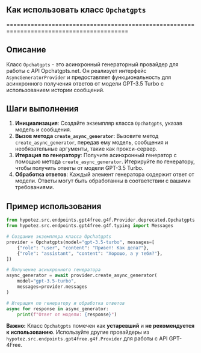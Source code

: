 ## Как использовать класс `Opchatgpts`
=========================================================================================

Описание
-------------------------
Класс `Opchatgpts` - это асинхронный генераторный провайдер для работы с API Opchatgpts.net. Он реализует интерфейс `AsyncGeneratorProvider` и предоставляет функциональность для асинхронного получения ответов от модели GPT-3.5 Turbo с использованием истории сообщений.

Шаги выполнения
-------------------------
1. **Инициализация**: Создайте экземпляр класса `Opchatgpts`, указав модель и сообщения.
2. **Вызов метода `create_async_generator`**: Вызовите метод `create_async_generator`, передав ему модель, сообщения и необязательные аргументы, такие как прокси-сервер.
3. **Итерация по генератору**: Получите асинхронный генератор с помощью метода `create_async_generator`. Итерируйте по генератору, чтобы получить ответы от модели GPT-3.5 Turbo.
4. **Обработка ответов**: Каждый элемент генератора содержит ответ от модели. Ответы могут быть обработанны в соответствии с вашими требованиями.

Пример использования
-------------------------

```python
from hypotez.src.endpoints.gpt4free.g4f.Provider.deprecated.Opchatgpts import Opchatgpts
from hypotez.src.endpoints.gpt4free.g4f.typing import Messages

# Создание экземпляра класса Opchatgpts
provider = Opchatgpts(model="gpt-3.5-turbo", messages=[
    {"role": "user", "content": "Привет! Как дела?"},
    {"role": "assistant", "content": "Хорошо, а у тебя?"},
])

# Получение асинхронного генератора
async_generator = await provider.create_async_generator(
    model="gpt-3.5-turbo",
    messages=provider.messages
)

# Итерация по генератору и обработка ответов
async for response in async_generator:
    print(f"Ответ от модели: {response}")

```

**Важно:** Класс `Opchatgpts` помечен как **устаревший** и **не рекомендуется к использованию**. Используйте другие провайдеры из `hypotez.src.endpoints.gpt4free.g4f.Provider` для работы с API GPT-4Free.